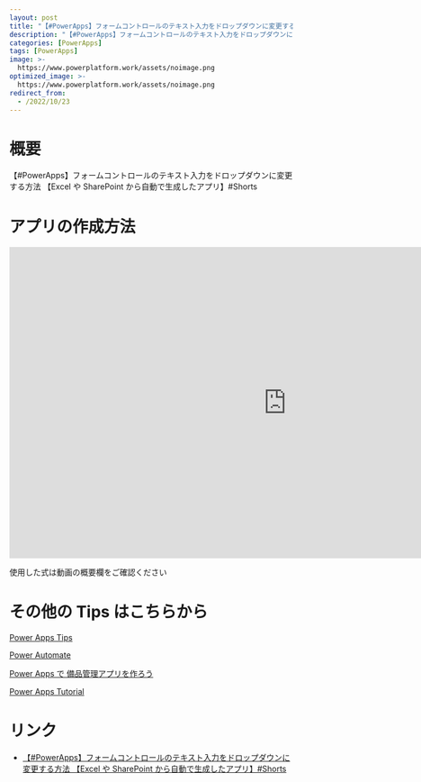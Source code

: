 ```yaml
---
layout: post
title: "【#PowerApps】フォームコントロールのテキスト入力をドロップダウンに変更する方法 【Excel や SharePoint から自動で生成したアプリ】#Shorts"
description: "【#PowerApps】フォームコントロールのテキスト入力をドロップダウンに変更する方法 【Excel や SharePoint から自動で生成したアプリ】#Shortsを動画で分かりやすく解説"
categories: [PowerApps]
tags: [PowerApps]
image: >-
  https://www.powerplatform.work/assets/noimage.png
optimized_image: >-
  https://www.powerplatform.work/assets/noimage.png
redirect_from:
  - /2022/10/23
---
```



#  概要

【#PowerApps】フォームコントロールのテキスト入力をドロップダウンに変更する方法 【Excel や SharePoint から自動で生成したアプリ】#Shorts


# アプリの作成方法

<iframe width="983" height="553" src="https://www.youtube.com/embed/-mmFxID7ycI" title="YouTube video player" frameborder="0" allow="accelerometer; autoplay; clipboard-write; encrypted-media; gyroscope; picture-in-picture" allowfullscreen></iframe>


使用した式は動画の概要欄をご確認ください


# その他の Tips はこちらから

[Power Apps Tips](https://www.youtube.com/watch?v=VrAQf3JQ7yM&list=PLVhFi1fb3DqakSLVMn22DDcySXh9jtzi- )


[Power Automate](https://www.youtube.com/watch?v=-YnJYT0ASEM&list=PLVhFi1fb3Dqbzic6GieqnLFgD3aTj-eHA)


[Power Apps で 備品管理アプリを作ろう](https://www.youtube.com/playlist?list=PLVhFi1fb3DqZM3HKb8Hea6XEL96990Fyn)


[Power Apps Tutorial](https://www.youtube.com/playlist?list=PLVhFi1fb3DqalxpL974VvAJvV4iWoSbe_)


# リンク


- [【#PowerApps】フォームコントロールのテキスト入力をドロップダウンに変更する方法 【Excel や SharePoint から自動で生成したアプリ】#Shorts](https://www.youtube.com/watch?v=-mmFxID7ycI)


